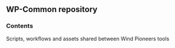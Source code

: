## WP-Common repository

### Contents

Scripts, workflows and assets shared between Wind Pioneers tools
